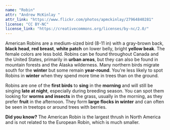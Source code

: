 ```yaml
---
name: "Robin"
attr: "Andrew McKinlay "
attr_link: "https://www.flickr.com/photos/apmckinlay/27964840281"
license: "CC BY-NC"
license_link: "https://creativecommons.org/licenses/by-nc/2.0/"
---
```

American Robins are a medium-sized bird (8-11 in) with a gray-brown back, **black head**, **red breast**, **white patch** on lower belly, bright **yellow beak**. The female colors are less bold. Robins can be found throughout Canada and the United States, primarily in **urban areas**, but they can also be found in mountain forests and the Alaska wilderness. Many northern birds migrate south for the **winter** but some remain **year-round**. You're less likely to spot Robins in **winter** when they spend more time in trees than on the ground.

Robins are one of the **first birds** to **sing** in the **morning** and will still be singing **late at night**, especially during breeding season. You can spot them looking for **worms and insects** in the grass, usually in the morning, as they prefer **fruit** in the afternoon. They form **large flocks in winter** and can often be seen in treetops or around trees with berries.

**Did you know?** The American Robin is the largest thrush in North America and is not related to the European Robin, which is much smaller.